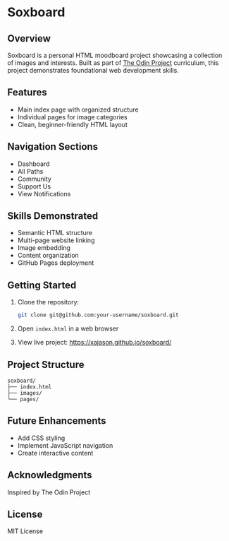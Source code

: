 # Soxboard

## Overview

Soxboard is a personal HTML moodboard project showcasing a collection of images and interests. Built as part of [The Odin Project](https://www.theodinproject.com/) curriculum, this project demonstrates foundational web development skills.

## Features

- Main index page with organized structure
- Individual pages for image categories
- Clean, beginner-friendly HTML layout

## Navigation Sections

- Dashboard
- All Paths
- Community
- Support Us
- View Notifications

## Skills Demonstrated

- Semantic HTML structure
- Multi-page website linking
- Image embedding
- Content organization
- GitHub Pages deployment

## Getting Started

1. Clone the repository:
   ```bash
   git clone git@github.com:your-username/soxboard.git
   ```

2. Open `index.html` in a web browser

3. View live project: https://xajason.github.io/soxboard/

## Project Structure

```
soxboard/
├── index.html
├── images/
└── pages/
```

## Future Enhancements

- Add CSS styling
- Implement JavaScript navigation
- Create interactive content

## Acknowledgments

Inspired by The Odin Project

## License

MIT License